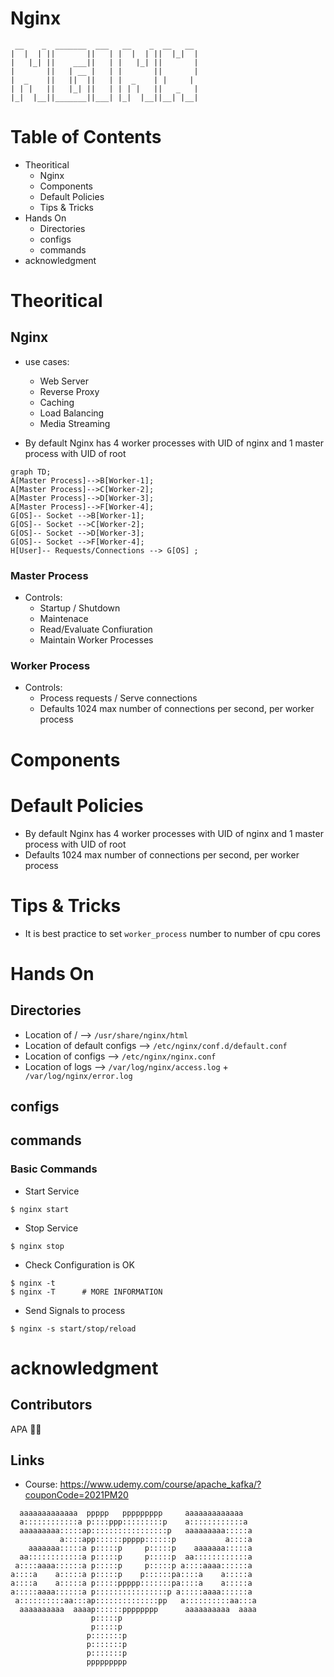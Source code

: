 # Nginx
```
 __    _  _______  ___   __    _  __   __ 
|  |  | ||       ||   | |  |  | ||  |_|  |
|   |_| ||    ___||   | |   |_| ||       |
|       ||   | __ |   | |       ||       |
|  _    ||   ||  ||   | |  _    | |     | 
| | |   ||   |_| ||   | | | |   ||   _   |
|_|  |__||_______||___| |_|  |__||__| |__|
```

# Table of Contents

- Theoritical
  - Nginx
  - Components
  - Default Policies
  - Tips & Tricks
- Hands On
  - Directories
  - configs
  - commands
- acknowledgment

# Theoritical

## Nginx
- use cases:
    - Web Server
    - Reverse Proxy
    - Caching
    - Load Balancing
    - Media Streaming

- By default Nginx has 4 worker processes with UID of nginx and 1 master process with UID of root

```mermaid
graph TD;
A[Master Process]-->B[Worker-1];
A[Master Process]-->C[Worker-2];
A[Master Process]-->D[Worker-3];
A[Master Process]-->F[Worker-4];
G[OS]-- Socket -->B[Worker-1];
G[OS]-- Socket -->C[Worker-2];
G[OS]-- Socket -->D[Worker-3];
G[OS]-- Socket -->F[Worker-4];
H[User]-- Requests/Connections --> G[OS] ;
```

### Master Process
- Controls:
    - Startup / Shutdown
    - Maintenace
    - Read/Evaluate Confiuration
    - Maintain Worker Processes

### Worker Process
- Controls:
    - Process requests  / Serve connections
    - Defaults 1024 max number of connections per second, per worker process

# Components

# Default Policies
- By default Nginx has 4 worker processes with UID of nginx and 1 master process with UID of root
- Defaults 1024 max number of connections per second, per worker process

# Tips & Tricks
- It is best practice to set `worker_process` number to number of cpu cores

# Hands On

## Directories
- Location of / --> ` /usr/share/nginx/html `
- Location of default configs --> ` /etc/nginx/conf.d/default.conf `
- Location of configs --> ` /etc/nginx/nginx.conf `
- Location of logs --> ` /var/log/nginx/access.log ` + ` /var/log/nginx/error.log`

 

## configs

## commands
### Basic Commands
- Start Service
```
$ nginx start
```

- Stop Service
```
$ nginx stop
```

- Check Configuration is OK
```
$ nginx -t
$ nginx -T      # MORE INFORMATION
```

- Send Signals to process
```
$ nginx -s start/stop/reload
```


# acknowledgment

## Contributors

APA 🖖🏻

## Links
- Course: https://www.udemy.com/course/apache_kafka/?couponCode=2021PM20

```
  aaaaaaaaaaaaa  ppppp   ppppppppp     aaaaaaaaaaaaa
  a::::::::::::a p::::ppp:::::::::p    a::::::::::::a
  aaaaaaaaa:::::ap:::::::::::::::::p   aaaaaaaaa:::::a
           a::::app::::::ppppp::::::p           a::::a
    aaaaaaa:::::a p:::::p     p:::::p    aaaaaaa:::::a
  aa::::::::::::a p:::::p     p:::::p  aa::::::::::::a
 a::::aaaa::::::a p:::::p     p:::::p a::::aaaa::::::a
a::::a    a:::::a p:::::p    p::::::pa::::a    a:::::a
a::::a    a:::::a p:::::ppppp:::::::pa::::a    a:::::a
a:::::aaaa::::::a p::::::::::::::::p a:::::aaaa::::::a
 a::::::::::aa:::ap::::::::::::::pp   a::::::::::aa:::a
  aaaaaaaaaa  aaaap::::::pppppppp      aaaaaaaaaa  aaaa
                  p:::::p
                  p:::::p
                 p:::::::p
                 p:::::::p
                 p:::::::p
                 ppppppppp
```
